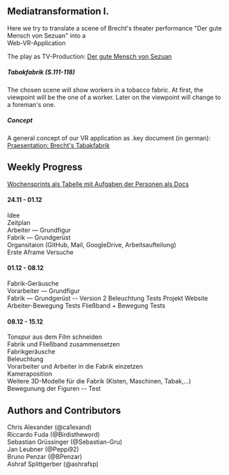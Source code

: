 ## Mediatransformation I.
Here we try to translate a scene of Brecht's theater performance "Der gute Mensch von Sezuan" into a  
Web-VR-Application   

The play as TV-Production: [Der gute Mensch von Sezuan](https://www.youtube.com/watch?list=PLvx5b8XuCpmUzFCXyrEnOscd-juwal_6n&v=zG9TofQOElo) 
##### Tabakfabrik (S.111-118)
The chosen scene will show workers in a tobacco fabric. 
At first, the viewpoint will be the one of a worker.
Later on the viewpoint will change to a foreman's one.  
##### Concept
A general concept of our VR application as .key document (in german): [Praesentation: Brecht's Tabakfabrik](https://github.com/BPenzar/MediaTransformation-VR-Sezuan-Tabakfabrik/blob/master/1_praesntation_VR.key.zip)


 
## Weekly Progress
[Wochensprints als Tabelle mit Aufgaben der Personen als Docs](https://github.com/BPenzar/MediaTransformation-VR-Sezuan-Tabakfabrik/tree/master/Wochensprints)
#### 24.11 - 01.12
Idee  
Zeitplan   
Arbeiter — Grundfigur  
Fabrik — Grundgerüst  
Organsitaion (GitHub, Mail, GoogleDrive, Arbeitsaufteilung)  
Erste Aframe Versuche  
#### 01.12 - 08.12
Fabrik-Geräusche  
Vorarbeiter — Grundfigur  
Fabrik — Grundgerüst -- Version 2
Beleuchtung Tests
Projekt Website 
Arbeiter-Bewegung Tests
Fließband + Bewegung Tests
#### 08.12 - 15.12
Tonspur aus dem Film schneiden  
Fabrik und Fließband zusammensetzen  
Fabrikgeräusche  
Beleuchtung  
Vorarbeiter und Arbeiter in die Fabrik einzetzen  
Kameraposition  
Weitere 3D-Modelle für die Fabrik (Kisten, Maschinen, Tabak,...)  
Bewegunung der Figuren -- Test  




 
## Authors and Contributors
Chris Alexander (@ca1exand)  
Riccardo Fuda (@Birdistheword)  
Sebastian Grüssinger (@Sebastian-Gru)  
Jan Leubner (@Peppi92)  
Bruno Penzar (@BPenzar)  
Ashraf Splittgerber (@ashrafsp)   
